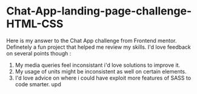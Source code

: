 # Chat-App-landing-page-challenge-HTML-CSS
Here is my answer to the Chat App challenge from Frontend mentor. 
Definetely a fun project that helped me review my skills. I'd love feedback on several points though :
1. My media queries feel inconsistant i'd love solutions to improve it.
2. My usage of units might be inconsistent as well on certain elements.
3. I'd love advice on where i could have exploit more features of SASS to code smarter.
upd
